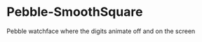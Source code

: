 Pebble-SmoothSquare
===================

Pebble watchface where the digits animate off and on the screen